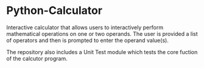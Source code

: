 # Python-Calculator
Interactive calculator that allows users to interactively perform mathematical operations on one or two operands. The user is provided a list of operators and then is prompted to enter the operand value(s).

The repository also includes a Unit Test module which tests the core fuction of the calcutor program. 
